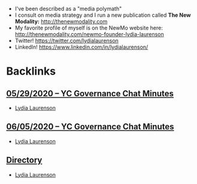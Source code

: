 - I've been described as a "media polymath"
- I consult on media strategy and I run a new publication called __The New Modality:__ http://thenewmodality.com
- My favorite profile of myself is on the NewMo website here: http://thenewmodality.com/newmo-founder-lydia-laurenson
- Twitter! https://twitter.com/lydialaurenson
- LinkedIn! https://www.linkedin.com/in/lydialaurenson/

# Backlinks
## [05/29/2020 – YC Governance Chat Minutes](<05/29/2020 – YC Governance Chat Minutes.md>)
- [Lydia Laurenson](<Lydia Laurenson.md>)

## [06/05/2020 – YC Governance Chat Minutes](<06/05/2020 – YC Governance Chat Minutes.md>)
- [Lydia Laurenson](<Lydia Laurenson.md>)

## [Directory](<Directory.md>)
- [Lydia Laurenson](<Lydia Laurenson.md>)

